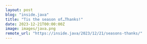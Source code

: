 ```yaml
---
layout: post
blog: "inside.java"
title: "Tis the season of…Thanks!"
date: 2023-12-21T00:00:00Z
image: images/java.png
remote_url: "https://inside.java/2023/12/21/seasons-thanks/"
---
```

